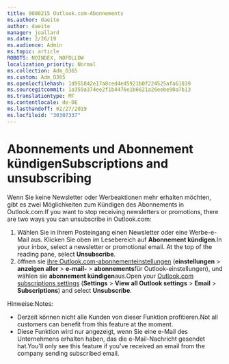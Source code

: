 ```yaml
---
title: 9000215 Outlook.com-Abonnements
ms.author: daeite
author: daeite
manager: joallard
ms.date: 2/26/19
ms.audience: Admin
ms.topic: article
ROBOTS: NOINDEX, NOFOLLOW
localization_priority: Normal
ms.collection: Adm_O365
ms.custom: Adm_O365
ms.openlocfilehash: 1d955842e17a8ced4ed5921b0f224525afa61039
ms.sourcegitcommit: 1a359a374ee2f1b4476e1b6621a26eebe90a7b13
ms.translationtype: MT
ms.contentlocale: de-DE
ms.lasthandoff: 02/27/2019
ms.locfileid: "30307337"
---
```

# <a name="subscriptions-and-unsubscribing"></a><span data-ttu-id="733ca-102">Abonnements und Abonnement kündigen</span><span class="sxs-lookup"><span data-stu-id="733ca-102">Subscriptions and unsubscribing</span></span>

<span data-ttu-id="733ca-103">Wenn Sie keine Newsletter oder Werbeaktionen mehr erhalten möchten, gibt es zwei Möglichkeiten zum Kündigen des Abonnements in Outlook.com:</span><span class="sxs-lookup"><span data-stu-id="733ca-103">If you want to stop receiving newsletters or promotions, there are two ways you can unsubscribe in Outlook.com:</span></span>

1. <span data-ttu-id="733ca-p101">Wählen Sie in Ihrem Posteingang einen Newsletter oder eine Werbe-e-Mail aus. Klicken Sie oben im Lesebereich auf **Abonnement kündigen**.</span><span class="sxs-lookup"><span data-stu-id="733ca-p101">In your inbox, select a newsletter or promotional email. At the top of the reading pane, select **Unsubscribe**.</span></span>
2. <span data-ttu-id="733ca-106">öffnen sie [ihre Outlook.com-abonnementeinstellungen](https://outlook.live.com/mail/options/mail/brandsSubscriptions) (**einstellungen** > **anzeigen aller** > **e-mail-** > **abonnements**für Outlook-einstellungen), und wählen sie **abonnement kündigen**aus.</span><span class="sxs-lookup"><span data-stu-id="733ca-106">Open your [Outlook.com subscriptions settings](https://outlook.live.com/mail/options/mail/brandsSubscriptions) (**Settings** > **View all Outlook settings** > **Email** > **Subscriptions**) and select **Unsubscribe**.</span></span>

<span data-ttu-id="733ca-107">Hinweise:</span><span class="sxs-lookup"><span data-stu-id="733ca-107">Notes:</span></span>

- <span data-ttu-id="733ca-108">Derzeit können nicht alle Kunden von dieser Funktion profitieren.</span><span class="sxs-lookup"><span data-stu-id="733ca-108">Not all customers can benefit from this feature at the moment.</span></span>
- <span data-ttu-id="733ca-109">Diese Funktion wird nur angezeigt, wenn Sie eine e-Mail des Unternehmens erhalten haben, das die e-Mail-Nachricht gesendet hat.</span><span class="sxs-lookup"><span data-stu-id="733ca-109">You'll only see this feature if you've received an email from the company sending subscribed email.</span></span>